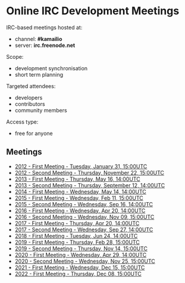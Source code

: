 # Online IRC Development Meetings

IRC-based meetings hosted at:

-   channel: **#kamailio**
-   server: **irc.freenode.net**

Scope:

-   development synchronisation
-   short term planning

Targeted attendees:

-   developers
-   contributors
-   community members

Access type:

-   free for anyone

## Meetings

-   [2012 - First Meeting - Tuesday, January 31, 15:00UTC](irc-meetings/2012a.md)
-   [2012 - Second Meeting - Thursday, November 22, 15:00UTC](irc-meetings/2012b.md)
-   [2013 - First Meeting - Thursday, May 16, 14:00UTC](irc-meetings/2013a.md)
-   [2013 - Second Meeting - Thursday, September 12, 14:00UTC](irc-meetings/2013b.md)
-   [2014 - First Meeting - Wednesday, May 14, 14:00UTC](irc-meetings/2014a.md)
-   [2015 - First Meeting - Wednesday, Feb 11, 15:00UTC](irc-meetings/2015a.md)
-   [2015 - Second Meeting - Wednesday, Sep 16, 14:00UTC](irc-meetings/2015b.md)
-   [2016 - First Meeting - Wednesday, Apr 20, 14:00UTC](irc-meetings/2016a.md)
-   [2016 - Second Meeting - Wednesday, Nov 09, 15:00UTC](irc-meetings/2016b.md)
-   [2017 - First Meeting - Thursday, Apr 20, 14:00UTC](irc-meetings/2017a.md)
-   [2017 - Second Meeting - Wednesday, Sep 27, 14:00UTC](irc-meetings/2017b.md)
-   [2018 - First Meeting - Tuesday, Jun 24, 14:00UTC](irc-meetings/2018a.md)
-   [2019 - First Meeting - Thursday, Feb 28, 15:00UTC](irc-meetings/2019a.md)
-   [2019 - Second Meeting - Thursday, Nov 14, 15:00UTC](irc-meetings/2019b.md)
-   [2020 - First Meeting - Wednesday, Apr 29, 14:00UTC](irc-meetings/2020a.md)
-   [2020 - Second Meeting - Wednesday, Nov 25, 15:00UTC](irc-meetings/2020b.md)
-   [2021 - First Meeting - Wednesday, Dec 15, 15:00UTC](irc-meetings/2021a.md)
-   [2022 - First Meeting - Thursday, Dec 08, 15:00UTC](irc-meetings/2022a.md)
